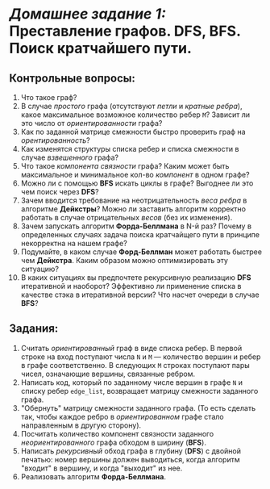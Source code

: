 # _Домашнее задание 1:_ Преставление графов. DFS, BFS. Поиск кратчайшего пути.
## Контрольные вопросы:
1) Что такое граф? 
2) В случае _простого_ графа (отсутствуют _петли_ и _кратные ребра_), какое максимальное возможное количество ребер `M`? Зависит ли это число от _ориентированности_ графа?
3) Как по заданной матрице смежности быстро проверить граф на _орентированность_?
4) Как изменятся структуры списка ребер и списка смежности в случае _взвешенного_ графа?
5) Что такое _компонента связности_ графа? Каким может быть максимальное и минимальное кол-во _компонент_ в одном графе? 
6) Можно ли с помощью __BFS__ искать циклы в графе? Выгоднее ли это чем поиск через __DFS__?
7) Зачем вводится требование на неотрицательность _веса ребра_ в алгоритме __Дейкстры__? Можно ли заставить алгоритм корректно работать в случае отрицательных _весов_ (без их изменения).
8) Зачем запускать алгоритм __Форда-Беллмана__ в N-й раз? Почему в определенных случаях задача поиска кратчайщего пути в принципе некорректна на нашем графе?
9) Подумайте, в каком случае __Форд-Беллман__ может работать быстрее чем __Дейкстра__. Каким образом можно оптимизировать эту ситуацию?
10) В каких ситуациях вы предпочтете рекурсивную реализацию __DFS__ итеративной и наоборот? Эффективно ли применение списка в качестве стэка в итеративной версии? Что насчет очереди в случае __BFS__?
## Задания:
1) Считать _ориентированный_ граф в виде списка ребер. В первой строке на вход поступают числа `N` и `M` — количество вершин и ребер в графе соответственно. В следующих `M` строках поступают пары чисел, означающие вершины, связанные ребром.
2) Написать код, который по заданному числе вершин в графе `N` и списку ребер `edge_list`, возвращает матрицу смежности заданного графа. 
3) "Обернуть" матрицу смежности заданного графа. (То есть сделать так, чтобы каждое ребро в _ориентированном_ графе стало направленным в другую сторону). 
4) Посчитать количество компонент связности заданного _неориентированного_ графа обходом в ширину (__BFS__).
5) Написать _рекурсивный_ обход графа в глубину (__DFS__) с двойной печатью: номер вершины должен выводиться, когда алгоритм "входит" в вершину, и когда "выходит" из нее.
6) Реализовать алгоритм __Форда-Беллмана__.